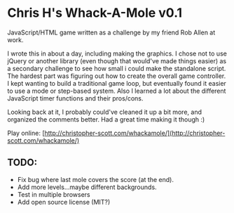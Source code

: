 Chris H's Whack-A-Mole v0.1
===========================

JavaScript/HTML game written as a challenge by my friend Rob Allen at work.

I wrote this in about a day, including making the graphics. I chose not to use jQuery or another library (even though that would've made things easier) as a secondary challenge to see how small i could make the standalone script. The hardest part was figuring out how to create the overall game controller. I kept wanting to build a traditional game loop, but eventually found it easier to use a mode or step-based system. Also I learned a lot about the different JavaScript timer functions and their pros/cons.

Looking back at it, I probably could've cleaned it up a bit more, and organized the comments better. Had a great time making it though :)

Play online: [http://christopher-scott.com/whackamole/](http://christopher-scott.com/whackamole/)

TODO:
-----

- Fix bug where last mole covers the score (at the end).
- Add more levels...maybe different backgrounds.
- Test in multiple browsers
- Add open source license (MIT?)